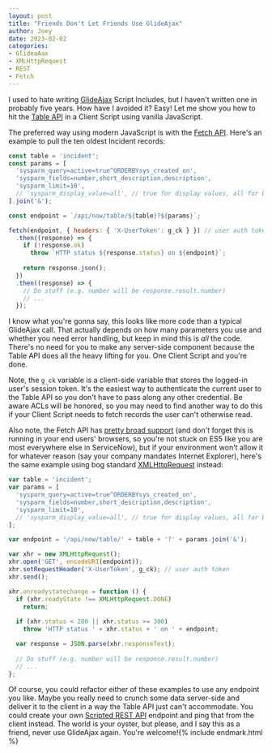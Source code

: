 ```yaml
---
layout: post
title: "Friends Don't Let Friends Use GlideAjax"
author: Joey
date: 2023-02-02
categories: 
- GlideaAax
- XMLHttpRequest
- REST
- Fetch
---
```


<span class="lead">I used to hate writing [GlideAjax](https://docs.servicenow.com/bundle/tokyo-application-development/page/app-store/dev_portal/API_reference/GlideAjax/concept/c_GlideAjaxAPI.html) Script Includes</span>, but I haven't written one in probably five years. How have I avoided it? Easy! Let me show you how to hit the [Table <abbr>API</abbr>](https://docs.servicenow.com/bundle/tokyo-application-development/page/integrate/inbound-rest/concept/c_TableAPI.html) in a Client Script using vanilla JavaScript.

The preferred way using modern JavaScript is with the [Fetch <abbr>API</abbr>](https://developer.mozilla.org/en-US/docs/Web/API/Fetch_API). Here's an example to pull the ten oldest Incident records:

~~~ javascript
const table = 'incident';
const params = [
  'sysparm_query=active=true^ORDERBYsys_created_on',
  'sysparm_fields=number,short_description,description',
  'sysparm_limit=10',
  // 'sysparm_display_value=all', // true for display values, all for both
].join('&');

const endpoint = `/api/now/table/${table}?${params}`;

fetch(endpoint, { headers: { 'X-UserToken': g_ck } }) // user auth token
  .then((response) => {
    if (!response.ok)
      throw `HTTP status ${response.status} on ${endpoint}`;
      
    return response.json();
  })
  .then((response) => {
    // Do stuff (e.g. number will be response.result.number)
    // ...
  });
~~~

I know what you're gonna say, this looks like more code than a typical GlideAjax call. That actually depends on how many parameters you use and whether you need error handling, but keep in mind this is _all_ the code. There's no need for you to make any server-side component because the Table <abbr>API</abbr> does all the heavy lifting for you. One Client Script and you're done.

Note, the `g_ck` variable is a client-side variable that stores the logged-in user's session token. It's the easiest way to authenticate the current user to the Table <abbr>API</abbr> so you don't have to pass along any other credential. Be aware <abbr>ACL</abbr>s will be honored, so you may need to find another way to do this if your Client Script needs to fetch records the user can't otherwise read.

Also note, the Fetch <abbr>API</abbr> has [pretty broad support](https://caniuse.com/?search=fetch) (and don't forget this is running in your end users' browsers, so you're not stuck on <abbr>ES</abbr>5 like you are most everywhere else in ServiceNow), but if your environment won't allow it for whatever reason (say your company mandates Internet Explorer), here's the same example using bog standard [<abbr>XML</abbr>HttpRequest](https://developer.mozilla.org/en-US/docs/Web/API/XMLHttpRequest) instead:

~~~ javascript
var table = 'incident';
var params = [
  'sysparm_query=active=true^ORDERBYsys_created_on',
  'sysparm_fields=number,short_description,description',
  'sysparm_limit=10',
  // 'sysparm_display_value=all', // true for display values, all for both
];

var endpoint = '/api/now/table/' + table + '?' + params.join('&');

var xhr = new XMLHttpRequest();
xhr.open('GET', encodeURI(endpoint));
xhr.setRequestHeader('X-UserToken', g_ck); // user auth token
xhr.send();

xhr.onreadystatechange = function () {
  if (xhr.readyState !== XMLHttpRequest.DONE)
    return;
    
  if (xhr.status < 200 || xhr.status >= 300)
    throw 'HTTP status ' + xhr.status + ' on ' + endpoint;

  var response = JSON.parse(xhr.responseText);
  
  // Do stuff (e.g. number will be response.result.number)
  // ...
};
~~~

Of course, you could refactor either of these examples to use any endpoint you like. Maybe you really need to crunch some data server-side and deliver it to the client in a way the Table <abbr>API</abbr> just can't accommodate. You could create your own [Scripted <abbr>REST</abbr> <abbr>API</abbr>](https://docs.servicenow.com/bundle/tokyo-application-development/page/integrate/custom-web-services/concept/c_CustomWebServices.html) endpoint and ping that from the client instead. The world is your oyster, but please, and I say this as a friend, never use GlideAjax again. You're welcome!{% include endmark.html %}